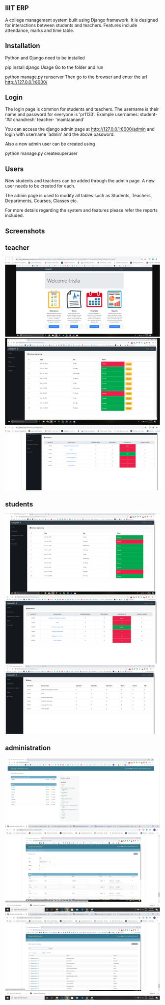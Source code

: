 ## IIIT ERP
A college management system built using Django framework. It is designed for interactions between students and teachers. Features include attendance, marks and time table.

##  Installation
Python and Django need to be installed

pip install django
Usage
Go to the  folder and run

python manage.py runserver
Then go to the browser and enter the url http://127.0.0.1:8000/

## Login
The login page is common for students and teachers. The username is their name and password for everyone is 'pr1133'. Example usernames: student- '## chandresh' teacher- 'mamtaanand'

You can access the django admin page at http://127.0.0.1:8000/admin and login with username 'admin' and the above password.

Also a new admin user can be created using

python manage.py createsuperuser
 ## Users
New students and teachers can be added through the admin page. A new user needs to be created for each.

The admin page is used to modify all tables such as Students, Teachers, Departments, Courses, Classes etc.

For more details regarding the system and features please refer the reports included.
## Screenshots
  ## teacher

<img src="https://github.com/chandreshgelda/IIIT_ERP/blob/master/images/scr.png" />


<img src=" https://github.com/chandreshgelda/IIIT_ERP/blob/master/images/src1.png" />

<img src=" https://github.com/chandreshgelda/IIIT_ERP/blob/master/images/src3.png " />

  ## students
  
  <img src=" https://github.com/chandreshgelda/IIIT_ERP/blob/master/images/src4.png" />
  
  <img src=" https://github.com/chandreshgelda/IIIT_ERP/blob/master/images/src5.png" />

  <img src=" https://github.com/chandreshgelda/IIIT_ERP/blob/master/images/src6.png" />

 ## administration
 
 <img src=" https://github.com/chandreshgelda/IIIT_ERP/blob/master/images/src7.png" />
 
 <img src=" https://github.com/chandreshgelda/IIIT_ERP/blob/master/images/src8.png" />
 
 <img src=" https://github.com/chandreshgelda/IIIT_ERP/blob/master/images/src9.png" />
